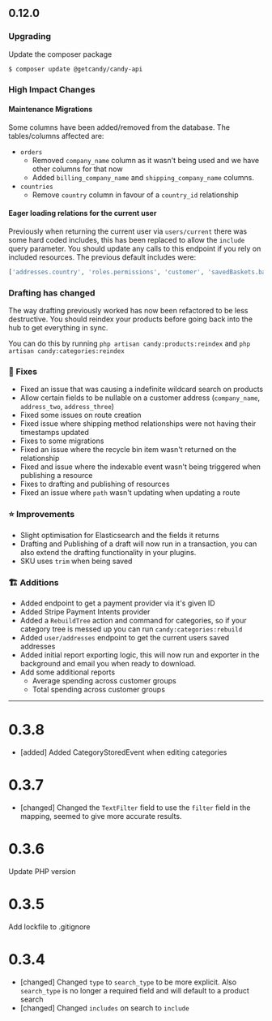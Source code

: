 
## 0.12.0
### Upgrading

Update the composer package

```bash
$ composer update @getcandy/candy-api
```

### High Impact Changes

#### Maintenance Migrations

Some columns have been added/removed from the database. The tables/columns affected are:

- `orders`
    - Removed `company_name` column as it wasn't being used and we have other columns for that now
    - Added `billing_company_name` and `shipping_company_name` columns.
- `countries`
    - Remove `country` column in favour of a `country_id` relationship

#### Eager loading relations for the current user

Previously when returning the current user via `users/current` there was some hard coded includes, this has been replaced to allow the `include` query parameter.
You should update any calls to this endpoint if you rely on included resources. The previous default includes were:

```php
['addresses.country', 'roles.permissions', 'customer', 'savedBaskets.basket.lines']
```

### Drafting has changed

The way drafting previously worked has now been refactored to be less destructive. You should reindex your products before going back into the hub to get everything in sync.

You can do this by running `php artisan candy:products:reindex` and `php artisan candy:categories:reindex`

### 🐞 Fixes
- Fixed an issue that was causing a indefinite wildcard search on products
- Allow certain fields to be nullable on a customer address (`company_name`, `address_two`, `address_three`)
- Fixed some issues on route creation
- Fixed issue where shipping method relationships were not having their timestamps updated
- Fixes to some migrations
- Fixed an issue where the recycle bin item wasn't returned on the relationship
- Fixed and issue where the indexable event wasn't being triggered when publishing a resource
- Fixes to drafting and publishing of resources
- Fixed an issue where `path` wasn't updating when updating a route

### ⭐ Improvements

- Slight optimisation for Elasticsearch and the fields it returns
- Drafting and Publishing of a draft will now run in a transaction, you can also extend the drafting functionality in your plugins.
- SKU uses `trim` when being saved

### 🏗️ Additions

- Added endpoint to get a payment provider via it's given ID
- Added Stripe Payment Intents provider
- Added a `RebuildTree` action and command for categories, so if your category tree is messed up you can run `candy:categories:rebuild`
- Added `user/addresses` endpoint to get the current users saved addresses
- Added initial report exporting logic, this will now run and exporter in the background and email you when ready to download.
- Add some additional reports
    - Average spending across customer groups
    - Total spending across customer groups

---

# 0.3.8

- [added] Added CategoryStoredEvent when editing categories

# 0.3.7

- [changed] Changed the `TextFilter` field to use the `filter` field in the mapping, seemed to give more accurate results.

# 0.3.6

Update PHP version

# 0.3.5

Add lockfile to .gitignore

# 0.3.4

- [changed] Changed `type` to `search_type` to be more explicit. Also `search_type` is no longer a required field and will default to a product search
- [changed] Changed `includes` on search to `include`
